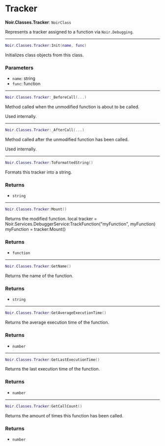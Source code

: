 # Tracker

**Noir.Classes.Tracker**: `NoirClass`

Represents a tracker assigned to a function via `Noir.Debugging`.

---

```lua
Noir.Classes.Tracker:Init(name, func)
```
Initializes class objects from this class.

### Parameters
- `name`: string
- `func`: function

---

```lua
Noir.Classes.Tracker:_BeforeCall(...)
```
Method called when the unmodified function is about to be called.

Used internally.

---

```lua
Noir.Classes.Tracker:_AfterCall(...)
```
Method called after the unmodified function has been called.

Used internally.

---

```lua
Noir.Classes.Tracker:ToFormattedString()
```
Formats this tracker into a string.

### Returns
- `string`

---

```lua
Noir.Classes.Tracker:Mount()
```
Returns the modified function.        local tracker = Noir.Services.DebuggerService:TrackFunction("myFunction", myFunction)    myFunction = tracker:Mount()

### Returns
- `function`

---

```lua
Noir.Classes.Tracker:GetName()
```
Returns the name of the function.

### Returns
- `string`

---

```lua
Noir.Classes.Tracker:GetAverageExecutionTime()
```
Returns the average execution time of the function.

### Returns
- `number`

---

```lua
Noir.Classes.Tracker:GetLastExecutionTime()
```
Returns the last execution time of the function.

### Returns
- `number`

---

```lua
Noir.Classes.Tracker:GetCallCount()
```
Returns the amount of times this function has been called.

### Returns
- `number`